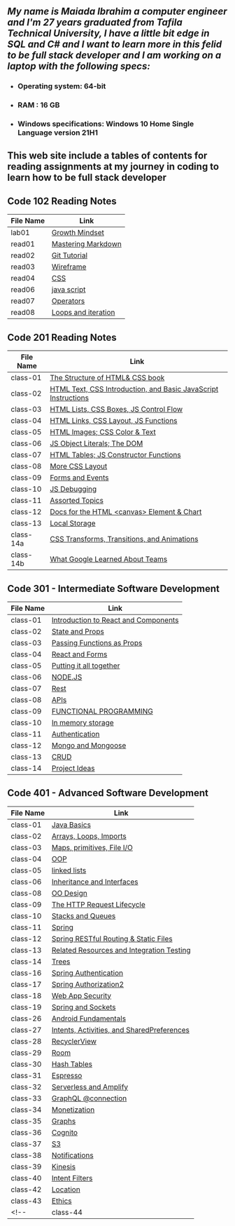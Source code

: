 ##  *My name is Maiada Ibrahim a computer engineer and I'm 27 years graduated from Tafila Technical University, I have a little bit edge in SQL and C# and I want to learn more in this felid to be full stack developer and I am working on a laptop with the following specs:*

* ### Operating system: 64-bit

* ### RAM : 16 GB

* ### Windows specifications: Windows 10 Home Single Language version 21H1 


## This web site include a tables of contents for reading assignments at  my journey in coding to learn how to be full stack developer



## Code 102 Reading Notes

|File Name|Link                                       |        
|------------------  | -------------------------------|
|lab01|[Growth Mindset](https://maiada-ibrahim.github.io/reading-notes/102/lab01)|
|read01  |[Mastering Markdown ](https://maiada-ibrahim.github.io/reading-notes/102/read01)| 
|read02|[Git Tutorial](https://maiada-ibrahim.github.io/reading-notes/102/read02)|
|read03|[Wireframe](https://maiada-ibrahim.github.io/reading-notes/102/read03)|
|read04|[CSS](https://maiada-ibrahim.github.io/reading-notes/102/read04)|
|read06|[java script](https://maiada-ibrahim.github.io/reading-notes/102/read06)|
|read07|[Operators](https://maiada-ibrahim.github.io/reading-notes/102/read07)|
|read08|[Loops and iteration](https://maiada-ibrahim.github.io/reading-notes/102/read08)|




## Code 201 Reading Notes

|File Name|Link                                       |        
|------------------  | -------------------------------|
|class-01|[The Structure of HTML& CSS book](https://maiada-ibrahim.github.io/reading-notes/201/class-01)|
|class-02|[ HTML Text, CSS Introduction, and Basic JavaScript Instructions](https://maiada-ibrahim.github.io/reading-notes/201/class-02)|
|class-03|[HTML Lists, CSS Boxes, JS Control Flow](https://maiada-ibrahim.github.io/reading-notes/201/class-03)                                |
|class-04|[HTML Links, CSS Layout, JS Functions](https://maiada-ibrahim.github.io/reading-notes/201/class-04)                                |
|class-05|[HTML Images; CSS Color & Text](https://maiada-ibrahim.github.io/reading-notes/201/class-05)                                |
|class-06|[JS Object Literals; The DOM](https://maiada-ibrahim.github.io/reading-notes/201/class-06)                                |
|class-07|[HTML Tables; JS Constructor Functions](https://maiada-ibrahim.github.io/reading-notes/201/class-07)                                |
|class-08|[More CSS Layout](https://maiada-ibrahim.github.io/reading-notes/201/class-08)                                |
|class-09|[Forms and Events](https://maiada-ibrahim.github.io/reading-notes/201/class-09)                                |
|class-10|[JS Debugging](https://maiada-ibrahim.github.io/reading-notes/201/class-010)                                |
|class-11|[Assorted Topics](https://maiada-ibrahim.github.io/reading-notes/201/class-011)                                |
|class-12|[Docs for the HTML \<canvas> Element & Chart](https://maiada-ibrahim.github.io/reading-notes/201/class-012)                                |
|class-13|[Local Storage](https://maiada-ibrahim.github.io/reading-notes/201/class-13)                                |
|class-14a|[CSS Transforms, Transitions, and Animations](https://maiada-ibrahim.github.io/reading-notes/201/class-14a)                                |
|class-14b|[What Google Learned About Teams](https://maiada-ibrahim.github.io/reading-notes/201/class-14b) 










## Code 301 - Intermediate Software Development

|File Name           |Link                                       |        
|------------------  | -------------------------------           |
|class-01|[Introduction to React and Components](https://maiada-ibrahim.github.io/reading-notes/301/class-01)|
|class-02|[ State and Props](https://maiada-ibrahim.github.io/reading-notes/301/class-02)                                |
|class-03|[Passing Functions as Props](https://maiada-ibrahim.github.io/reading-notes/301/class-03)|
|class-04|[React and Forms](https://maiada-ibrahim.github.io/reading-notes/301/class-04)|
|class-05|[Putting it all together](https://maiada-ibrahim.github.io/reading-notes/301/class-05)|
|class-06|[NODE.JS](https://maiada-ibrahim.github.io/reading-notes/301/class-06)|
|class-07|[Rest](https://maiada-ibrahim.github.io/reading-notes/301/class-07)|
|class-08|[APIs](https://maiada-ibrahim.github.io/reading-notes/301/class-08)|
|class-09|[FUNCTIONAL PROGRAMMING](https://maiada-ibrahim.github.io/reading-notes/301/class-09)|
|class-10|[In memory storage](https://maiada-ibrahim.github.io/reading-notes/301/class-10)|
|class-11|[ Authentication](https://maiada-ibrahim.github.io/reading-notes/301/class-11)|
|class-12|[ Mongo and Mongoose](https://maiada-ibrahim.github.io/reading-notes/301/class-12)|
|class-13|[ CRUD](https://maiada-ibrahim.github.io/reading-notes/301/class-13)|
|class-14|[ Project Ideas](https://maiada-ibrahim.github.io/reading-notes/301/class-14)|




## Code 401 - Advanced Software Development



|File Name           |Link                                       |        
|------------------  | -------------------------------           |
|class-01|[Java Basics](https://maiada-ibrahim.github.io/reading-notes/401/class-01)|
|class-02|[Arrays, Loops, Imports](https://maiada-ibrahim.github.io/reading-notes/401/class-02)|
|class-03|[Maps, primitives, File I/O](https://maiada-ibrahim.github.io/reading-notes/401/class-03)|
|class-04|[OOP](https://maiada-ibrahim.github.io/reading-notes/401/class-04)|
|class-05|[ linked lists](https://maiada-ibrahim.github.io/reading-notes/401/class-05)|
|class-06|[Inheritance and Interfaces](https://maiada-ibrahim.github.io/reading-notes/401/class-06)|
|class-08|[OO Design](https://maiada-ibrahim.github.io/reading-notes/401/class-08)|
|class-09|[ The HTTP Request Lifecycle](https://maiada-ibrahim.github.io/reading-notes/401/class-09)|
|class-10|[ Stacks and Queues](https://maiada-ibrahim.github.io/reading-notes/401/class-10)|
|class-11|[ Spring](https://maiada-ibrahim.github.io/reading-notes/401/class-11)|
|class-12|[ Spring RESTful Routing & Static Files](https://maiada-ibrahim.github.io/reading-notes/401/class-12)|
|class-13|[Related Resources and Integration Testing](https://maiada-ibrahim.github.io/reading-notes/401/class-13)|
|class-14|[Trees](https://maiada-ibrahim.github.io/reading-notes/401/class-141)|
|class-16|[Spring Authentication](https://maiada-ibrahim.github.io/reading-notes/401/class-16)|
|class-17|[Spring Authorization2](https://maiada-ibrahim.github.io/reading-notes/401/class-17)|
|class-18|[Web App Security](https://maiada-ibrahim.github.io/reading-notes/401/class-181)|
|class-19|[ Spring and Sockets](https://maiada-ibrahim.github.io/reading-notes/401/class-19)|
|class-26|[ Android Fundamentals](https://maiada-ibrahim.github.io/reading-notes/401/class-26)|
|class-27|[Intents, Activities, and SharedPreferences](https://maiada-ibrahim.github.io/reading-notes/401/class-27)|
|class-28|[RecyclerView](https://maiada-ibrahim.github.io/reading-notes/401/class-28)|
|class-29|[Room](https://maiada-ibrahim.github.io/reading-notes/401/class-29)|
|class-30|[Hash Tables](https://maiada-ibrahim.github.io/reading-notes/401/class-30)|
|class-31|[Espresso](https://maiada-ibrahim.github.io/reading-notes/401/class-31)|
|class-32|[Serverless and Amplify](https://maiada-ibrahim.github.io/reading-notes/401/class-32)|
|class-33|[GraphQL @connection](https://maiada-ibrahim.github.io/reading-notes/401/class-33)|
|class-34|[Monetization](https://maiada-ibrahim.github.io/reading-notes/401/class-34)|
|class-35|[Graphs](https://maiada-ibrahim.github.io/reading-notes/401/class-35)|
|class-36|[Cognito](https://maiada-ibrahim.github.io/reading-notes/401/class-36)|
|class-37|[S3](https://maiada-ibrahim.github.io/reading-notes/401/class-37)|
|class-38|[Notifications](https://maiada-ibrahim.github.io/reading-notes/401/class-38)|
|class-39|[Kinesis](https://maiada-ibrahim.github.io/reading-notes/401/class-39)|
|class-40|[Intent Filters](https://maiada-ibrahim.github.io/reading-notes/401/class-40)|
|class-42|[Location](https://maiada-ibrahim.github.io/reading-notes/401/class-42)|
|class-43|[Ethics](https://maiada-ibrahim.github.io/reading-notes/401/class-43)|
<!-- |class-44|[Open Source](https://maiada-ibrahim.github.io/reading-notes/401/class-44)| -->
